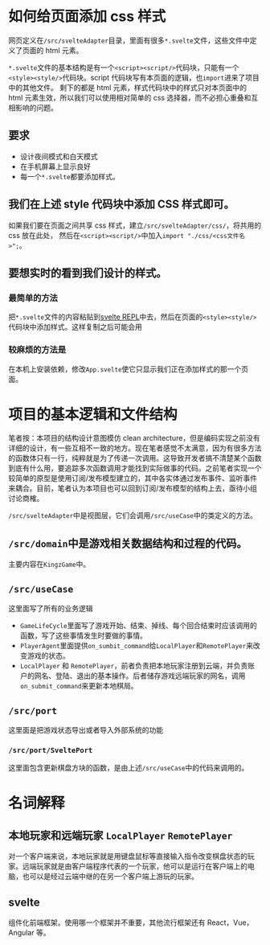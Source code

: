 # 如何给页面添加 css 样式

网页定义在`/src/svelteAdapter`目录，里面有很多`*.svelte`文件，这些文件中定义了页面的 html 元素。

`*.svelte`文件的基本结构是有一个`<script><script/>`代码块，只能有一个`<style><style/>`代码块。script 代码块写有本页面的逻辑，也`import`进来了项目中的其他文件。
剩下的都是 html 元素，样式代码块中的样式只对本页面中的 html 元素生效，所以我们可以使用相对简单的 css 选择器，而不必担心重叠和互相影响的问题。

## 要求

- 设计夜间模式和白天模式
- 在手机屏幕上显示良好
- 每一个`*.svelte`都要添加样式。

## 我们在上述 style 代码块中添加 CSS 样式即可。

如果我们要在页面之间共享 css 样式，建立`/src/svelteAdapter/css/`，将共用的 css 放在此处，
然后在`<script><script/>`中加入`import "./css/<css文件名>";`。

## 要想实时的看到我们设计的样式。

### 最简单的方法

把`*.svelte`文件的内容粘贴到[svelte REPL](https://svelte.dev/repl/)中去，然后在页面的`<style><style/>`代码块中添加样式。这样复制之后可能会用

### 较麻烦的方法是

在本机上安装依赖，修改`App.svelte`使它只显示我们正在添加样式的那一个页面。

# 项目的基本逻辑和文件结构

笔者按：本项目的结构设计意图模仿 clean architecture，但是编码实现之前没有详细的设计，有一些互相不一致的地方。现在笔者感觉不太满意，因为有很多方法的函数体只有一行，纯粹就是为了传递一次调用。这导致开发者搞不清楚某个函数到底有什么用，要追踪多次函数调用才能找到实际做事的代码。之前笔者实现一个较简单的原型是使用订阅/发布模型建立的，其中各实体通过发布事件、监听事件来耦合。目前，笔者认为本项目也可以回到订阅/发布模型的结构上去，亟待小组讨论商榷。

`/src/svelteAdapter`中是视图层，它们会调用`/src/useCase`中的类定义的方法。

## `/src/domain`中是游戏相关数据结构和过程的代码。

主要内容在`KingzGame`中。

## `/src/useCase`

这里面写了所有的业务逻辑

- `GameLifeCycle`里面写了游戏开始、结束、掉线、每个回合结束时应该调用的函数，写了这些事情发生时要做的事情。
- `PlayerAgent`里面提供`on_sumbit_command`给`LocalPlayer`和`RemotePlayer`来改变游戏的状态。
- `LocalPlayer` 和 `RemotePlayer`，前者负责把本地玩家注册到云端，并负责账户的网名、登陆、退出的基本操作。后者储存游戏远端玩家的网名，调用`on_submit_command`来更新本地棋局。

## `/src/port`

这里面是把游戏状态导出或者导入外部系统的功能

### `/src/port/SveltePort`

这里面包含更新棋盘方块的函数，是由上述`/src/useCase`中的代码来调用的。

# 名词解释

## 本地玩家和远端玩家 `LocalPlayer` `RemotePlayer`

对一个客户端来说，本地玩家就是用键盘鼠标等直接输入指令改变棋盘状态的玩家。远端玩家就是由客户端程序代表的一个玩家，他可以是运行在客户端上的电脑，也可以是经过云端中继的在另一个客户端上游玩的玩家。

## svelte

组件化前端框架。使用哪一个框架并不重要，其他流行框架还有 React，Vue，Angular 等。
